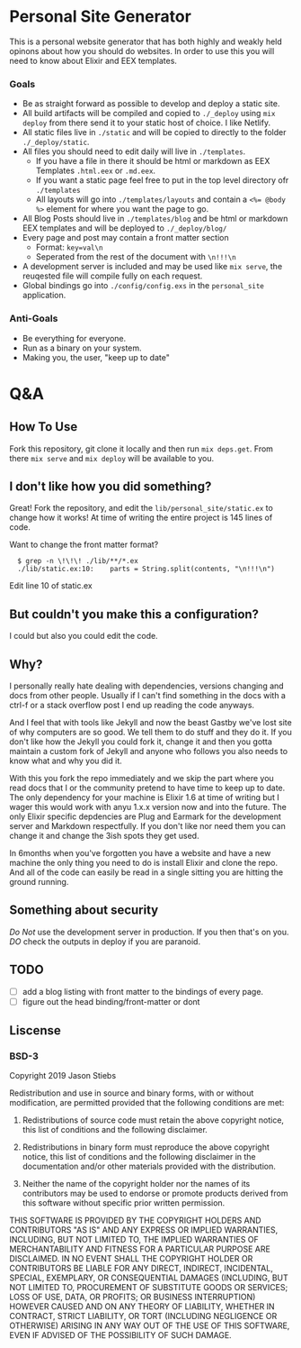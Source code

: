 # Personal Site Generator

This is a personal website generator that has both highly and weakly held opinons about how you should do websites. In order to use this you will need to know about Elixir and EEX templates.

### Goals

- Be as straight forward as possible to develop and deploy a static site.
- All build artifacts will be compiled and copied to `./_deploy` using `mix deploy` from there send it to your static host of choice. I like Netlify.
- All static files live in `./static` and will be copied to directly to the folder `./_deploy/static`.
- All files you should need to edit daily will live in `./templates`.
  - If you have a file in there it should be html or markdown as EEX Templates `.html.eex` or `.md.eex`.
  - If you want a static page feel free to put in the top level directory ofr `./templates`
  - All layouts will go into `./templates/layouts` and contain a  `<%= @body %>` element for where you want the page to go.
- All Blog Posts should live in `./templates/blog` and be html or markdown EEX templates and will be deployed to `./_deploy/blog/`
- Every page and post may contain a front matter section
  - Format: `key=val\n`
  - Seperated from the rest of the document with `\n!!!\n`
- A development server is included and may be used like `mix serve`, the reuqested file will compile fully on each request.
- Global bindings go into `./config/config.exs` in the `personal_site` application.

### Anti-Goals
- Be everything for everyone.
- Run as a binary on your system.
- Making you, the user, "keep up to date"

# Q&A

## How To Use

Fork this repository, git clone it locally and then run `mix deps.get`. From there `mix serve` and `mix deploy` will be available to you.

## I don't like how you did something?

Great! Fork the repository, and edit the `lib/personal_site/static.ex` to change how it works! At time of writing the entire project is 145 lines of code.

Want to change the front matter format?
```
  $ grep -n \!\!\! ./lib/**/*.ex
  ./lib/static.ex:10:    parts = String.split(contents, "\n!!!\n")
```
Edit line 10 of static.ex

## But couldn't you make this a configuration?

I could but also you could edit the code.

## Why?

I personally really hate dealing with dependencies, versions changing and docs from other people. Usually if I can't find something in the docs with a ctrl-f or a stack overflow post I end up reading the code anyways.

And I feel that with tools like Jekyll and now the beast Gastby we've lost site of why computers are so good. We tell them to do stuff and they do it. If you don't like how the Jekyll you could fork it, change it and then you gotta maintain a custom fork of Jekyll and anyone who follows you also needs to know what and why you did it.

With this you fork the repo immediately and we skip the part where you read docs that I or the community pretend to have time to keep up to date. The only dependency for your machine is Elixir 1.6 at time of writing but I wager this would work with anyu 1.x.x version now and into the future. The only Elixir specific depdencies are Plug and Earmark for the development server and Markdown respectfully. If you don't like nor need them you can change it and change the 3ish spots they get used.

In 6months when you've forgotten you have a website and have a new machine the only thing you need to do is install Elixir and clone the repo. And all of the code can easily be read in a single sitting you are hitting the ground running.

## Something about security

*Do Not* use the development server in production. If you then that's on you.
*DO* check the outputs in deploy if you are paranoid.

## TODO
- [ ] add a blog listing with front matter to the bindings of every page.
- [ ] figure out the head binding/front-matter or dont

## Liscense

### BSD-3
Copyright 2019 Jason Stiebs

Redistribution and use in source and binary forms, with or without modification, are permitted provided that the following conditions are met:

1. Redistributions of source code must retain the above copyright notice, this list of conditions and the following disclaimer.

2. Redistributions in binary form must reproduce the above copyright notice, this list of conditions and the following disclaimer in the documentation and/or other materials provided with the distribution.

3. Neither the name of the copyright holder nor the names of its contributors may be used to endorse or promote products derived from this software without specific prior written permission.

THIS SOFTWARE IS PROVIDED BY THE COPYRIGHT HOLDERS AND CONTRIBUTORS "AS IS" AND ANY EXPRESS OR IMPLIED WARRANTIES, INCLUDING, BUT NOT LIMITED TO, THE IMPLIED WARRANTIES OF MERCHANTABILITY AND FITNESS FOR A PARTICULAR PURPOSE ARE DISCLAIMED. IN NO EVENT SHALL THE COPYRIGHT HOLDER OR CONTRIBUTORS BE LIABLE FOR ANY DIRECT, INDIRECT, INCIDENTAL, SPECIAL, EXEMPLARY, OR CONSEQUENTIAL DAMAGES (INCLUDING, BUT NOT LIMITED TO, PROCUREMENT OF SUBSTITUTE GOODS OR SERVICES; LOSS OF USE, DATA, OR PROFITS; OR BUSINESS INTERRUPTION) HOWEVER CAUSED AND ON ANY THEORY OF LIABILITY, WHETHER IN CONTRACT, STRICT LIABILITY, OR TORT (INCLUDING NEGLIGENCE OR OTHERWISE) ARISING IN ANY WAY OUT OF THE USE OF THIS SOFTWARE, EVEN IF ADVISED OF THE POSSIBILITY OF SUCH DAMAGE.

